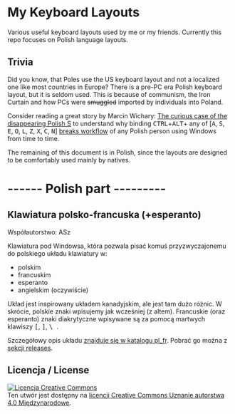 # My Keyboard Layouts
Various useful keyboard layouts used by me or my friends. Currently this repo focuses on Polish language layouts.

## Trivia
Did you know, that Poles use the US keyboard layout and not a localized one like most countries in Europe? There is a pre-PC era Polish keyboard layout, but it is seldom used. This is because of communism, the Iron Curtain and how PCs were ~~smuggled~~ imported by individuals into Poland. 

Consider reading a great story by Marcin Wichary: [The curious case of the disappearing Polish S](https://medium.engineering/the-curious-case-of-disappearing-polish-s-fa398313d4df?gi=c3fd564730e0) to understand why binding <kbd>CTRL</kbd>+<kbd>ALT</kbd>+ any of [<kbd>A</kbd>, <kbd>S</kbd>, <kbd>E</kbd>, <kbd>O</kbd>, <kbd>L</kbd>, <kbd>Z</kbd>, <kbd>X</kbd>, <kbd>C</kbd>, <kbd>N</kbd>] [breaks workflow](https://github.com/googlecolab/colabtools/issues/104) of any Polish person using Windows from time to time.


The remaining of this document is in Polish, since  the layouts are designed to be comfortably used mainly by natives.

# ------ Polish part ---------

## Klawiatura polsko-francuska (+esperanto)
Współautorstwo: ASz

Klawiatura pod Windowsa, która pozwala pisać komuś przyzwyczajonemu do polskiego układu klawiatury w:

- polskim
- francuskim
- esperanto
- angielskim (oczywiście)

Układ jest inspirowany układem kanadyjskim, ale jest tam dużo różnic. W skrócie, polskie znaki wpisujemy jak wcześniej (z altem). Francuskie (oraz esperanto) znaki diakrytyczne wpisywane są za pomocą martwych klawiszy <kbd>[</kbd>, <kbd>]</kbd>, <kbd>\ </kbd>.

Szczegółowy opis układu [znajduje się w katalogu pl_fr](pl_fr/README.md). Pobrać go można z [sekcji releases](https://github.com/matrach/kb_layouts/releases).

## Licencja / License

<a rel="license" href="http://creativecommons.org/licenses/by/4.0/"><img alt="Licencja Creative Commons" style="border-width:0" src="https://i.creativecommons.org/l/by/4.0/88x31.png" /></a><br />Ten utwór jest dostępny na <a rel="license" href="http://creativecommons.org/licenses/by/4.0/">licencji Creative Commons Uznanie autorstwa 4.0 Międzynarodowe</a>.
